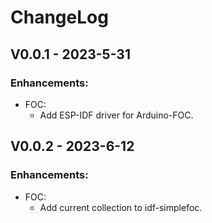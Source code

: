 # ChangeLog

## V0.0.1 - 2023-5-31

### Enhancements:
* FOC:
    * Add ESP-IDF driver for Arduino-FOC.

## V0.0.2 - 2023-6-12

### Enhancements:
* FOC:
    * Add current collection to idf-simplefoc.